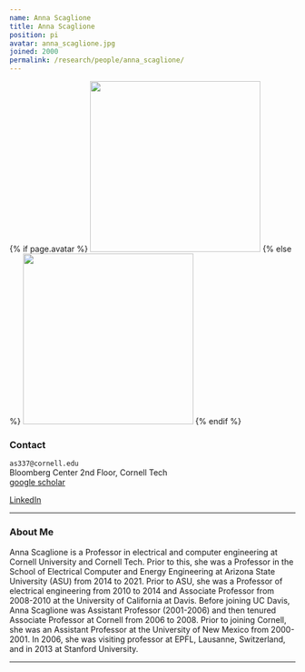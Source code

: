```yaml
---
name: Anna Scaglione
title: Anna Scaglione
position: pi
avatar: anna_scaglione.jpg
joined: 2000
permalink: /research/people/anna_scaglione/
---
```


{% if page.avatar %}
<img width="300" src="{{site.baseurl}}/images/people/{{page.avatar}}" data-action="zoom">
{% else %}
<img width="300" src="http://evansheline.com/wp-content/uploads/2011/02/facebook-Storm-Trooper.jpg"  data-action="zoom">
{% endif %}

### Contact

<i class="fa fa-envelope-o"></i>  `as337@cornell.edu`<br>
<i class="fa fa-building"></i> Bloomberg Center 2nd Floor, Cornell Tech <br>
<i class="fa fa-google"></i> [google scholar](https://scholar.google.com/citations?user=Z43BgdEAAAAJ&hl=en) <br>
<!-- <i class="fa fa-bar-chart"></i> [Personal Website](https://nikhil-ravi.github.io/)  <br> -->
<i class="fa fa-linkedin"></i> [LinkedIn](https://www.linkedin.com/in/anna-scaglione-9a0b5a2)  <br>
 

<hr>

### About Me

Anna Scaglione is a Professor in electrical and computer engineering at Cornell University and Cornell Tech. Prior to this, she was a Professor in the School of Electrical Computer and Energy Engineering at Arizona State University (ASU) from 2014 to 2021. Prior to ASU, she was a Professor of electrical engineering  from 2010 to 2014 and Associate Professor from 2008-2010 at the University of California at Davis. Before joining UC Davis, Anna Scaglione was Assistant Professor (2001-2006) and then tenured Associate Professor at Cornell from 2006 to 2008. Prior to joining Cornell, she was an Assistant Professor at the University of New Mexico from 2000-2001. In 2006, she was visiting professor at EPFL, Lausanne, Switzerland, and in 2013 at Stanford University.
<hr>